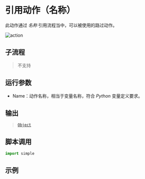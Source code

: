 # 引用动作（名称） 
此动作通过 *名称* 引用流程当中，可以被使用的路过动作。

![action](./images/2022-11-17_184608.png ':size=90%')

## 子流程

> 不支持

## 运行参数

* Name：动作名称，相当于变量名称，符合 *Python* 变量定义要求。

## 输出

> [`Object`](../../types/Object.md)

## 脚本调用

```python
import simple


```

## 示例

